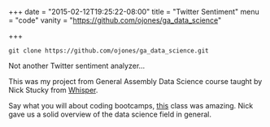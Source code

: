 +++
date = "2015-02-12T19:25:22-08:00"
title = "Twitter Sentiment"
menu = "code"
vanity = "https://github.com/ojones/ga_data_science"

+++

```
git clone https://github.com/ojones/ga_data_science.git
```

Not another Twitter sentiment analyzer...

This was my project from General Assembly Data Science course taught by Nick Stucky from [Whisper](https://whisper.sh/).

Say what you will about coding bootcamps, [this](https://generalassemb.ly/education/data-science) class was amazing.  Nick gave us a solid overview of the data science field in general.

